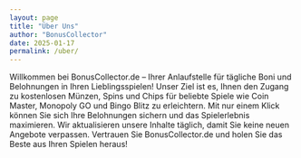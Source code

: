 ```yaml
---
layout: page
title: "Über Uns"
author: "BonusCollector"
date: 2025-01-17
permalink: /uber/
---
```


Willkommen bei BonusCollector.de – Ihrer Anlaufstelle für tägliche Boni und Belohnungen in Ihren Lieblingsspielen! Unser Ziel ist es, Ihnen den Zugang zu kostenlosen Münzen, Spins und Chips für beliebte Spiele wie Coin Master, Monopoly GO und Bingo Blitz zu erleichtern. Mit nur einem Klick können Sie sich Ihre Belohnungen sichern und das Spielerlebnis maximieren. Wir aktualisieren unsere Inhalte täglich, damit Sie keine neuen Angebote verpassen. Vertrauen Sie BonusCollector.de und holen Sie das Beste aus Ihren Spielen heraus!
